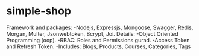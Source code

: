 # simple-shop
Framework and packages:
-Nodejs, Expressjs, Mongoose, Swagger, Redis, Morgan, Multer, Jsonwebtoken, Bcrypt, Joi.
Details:
-Object Oriented Programming (oop).
-RBAC: Roles and Permissions gurad.
-Access Token and  Refresh Token.
-Includes: Blogs, Products, Courses, Categories, Tags
